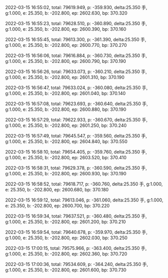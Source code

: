 2022-03-15 16:55:02, total: 79619.949, p: -359.930, delta:25.350 手, g:1.000, e: 25.350, b: -202.800, ep: 2602.630, bp: 370.320

2022-03-15 16:55:23, total: 79628.510, p: -360.890, delta:25.350 手, g:1.000, e: 25.350, b: -202.800, ep: 2600.390, bp: 370.160

2022-03-15 16:55:45, total: 79613.300, p: -361.390, delta:25.350 手, g:1.000, e: 25.350, b: -202.800, ep: 2600.770, bp: 370.270

2022-03-15 16:56:06, total: 79616.884, p: -360.730, delta:25.350 手, g:1.000, e: 25.350, b: -202.800, ep: 2600.790, bp: 370.190

2022-03-15 16:56:26, total: 79633.073, p: -360.210, delta:25.350 手, g:1.000, e: 25.350, b: -202.800, ep: 2601.310, bp: 370.190

2022-03-15 16:56:47, total: 79633.024, p: -360.080, delta:25.350 手, g:1.000, e: 25.350, b: -202.800, ep: 2601.040, bp: 370.140

2022-03-15 16:57:08, total: 79623.693, p: -360.640, delta:25.350 手, g:1.000, e: 25.350, b: -202.800, ep: 2600.880, bp: 370.190

2022-03-15 16:57:29, total: 79622.933, p: -360.670, delta:25.350 手, g:1.000, e: 25.350, b: -202.800, ep: 2601.250, bp: 370.240

2022-03-15 16:57:49, total: 79645.547, p: -359.560, delta:25.350 手, g:1.000, e: 25.350, b: -202.800, ep: 2604.840, bp: 370.550

2022-03-15 16:58:10, total: 79654.405, p: -359.760, delta:25.350 手, g:1.000, e: 25.350, b: -202.800, ep: 2603.520, bp: 370.410

2022-03-15 16:58:31, total: 79629.378, p: -360.590, delta:25.350 手, g:1.000, e: 25.350, b: -202.800, ep: 2600.930, bp: 370.190

2022-03-15 16:58:52, total: 79618.717, p: -360.760, delta:25.350 手, g:1.000, e: 25.350, b: -202.800, ep: 2600.680, bp: 370.180

2022-03-15 16:59:12, total: 79613.046, p: -361.060, delta:25.350 手, g:1.000, e: 25.350, b: -202.800, ep: 2600.700, bp: 370.220

2022-03-15 16:59:34, total: 79637.521, p: -360.480, delta:25.350 手, g:1.000, e: 25.350, b: -202.800, ep: 2601.200, bp: 370.210

2022-03-15 16:59:54, total: 79640.678, p: -359.970, delta:25.350 手, g:1.000, e: 25.350, b: -202.800, ep: 2602.030, bp: 370.250

2022-03-15 17:00:15, total: 79575.966, p: -363.400, delta:25.350 手, g:1.000, e: 25.350, b: -202.800, ep: 2602.360, bp: 370.720

2022-03-15 17:00:36, total: 79534.609, p: -364.240, delta:25.350 手, g:1.000, e: 25.350, b: -202.800, ep: 2601.600, bp: 370.730